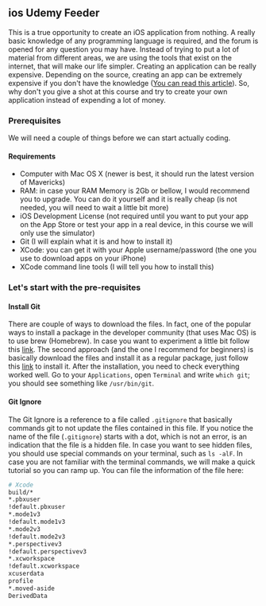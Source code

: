 ## ios Udemy Feeder

This is a true opportunity to create an iOS application from nothing. A really basic knowledge of any programming language is required, and the forum is opened for any question you may have. Instead of trying to put a lot of material from different areas, we are using the tools that exist on the internet, that will make our life simpler. Creating an application can be really expensive. Depending on the source, creating an app can be extremely expensive if you don't have the knowledge ([You can read this article](http://thenextweb.com/dd/2013/11/24/much-cost-develop-app-true-expense-starting-scratch/?utm_source=Facebook&utm_medium=share%20button&awesm=tnw.to_qBLM&utm_campaign=social%20media&utm_content=How%20much%20does%20it%20cost%20to%20develop%20an%20app?%20The%20true%20price%20of%20starting%20from%20scratch)). So, why don't you give a shot at this course and try to create your own application instead of expending a lot of money. 

### Prerequisites

We will need a couple of things before we can start actually coding. 

#### Requirements

- Computer with Mac OS X (newer is best, it should run the latest version of Mavericks)
- RAM: in case your RAM Memory is 2Gb or bellow, I would recommend you to upgrade. You can do it yourself and it is really cheap (is not needed, you will need to wait a little bit more)
- iOS Development License (not required until you want to put your app on the App Store or test your app in a real device, in this course we will only use the simulator)
- Git (I will explain what it is and how to install it)
- XCode: you can get it with your Apple username/password (the one you use to download apps on your iPhone)
- XCode command line tools (I will tell you how to install this)

### Let's start with the pre-requisites

#### Install Git

There are couple of ways to download the files. In fact, one of the popular ways to install a package in the developer community (that uses Mac OS) is to use brew (Homebrew). In case you want to experiment a little bit follow this [link](http://brew.sh/). The second approach (and the one I recommend for beginners) is basically download the files and install it as a regular package, just follow this [link](http://git-scm.com/download/mac) to install it. After the installation, you need to check everything worked well. Go to your `Applications`, open `Terminal` and write `which git`; you should see something like `/usr/bin/git`.

#### Git Ignore

The Git Ignore is a reference to a file called `.gitignore` that basically commands git to not update the files contained in this file. If you notice the name of the file (`.gitignore`) starts with a dot, which is not an error, is an indication that the file is a hidden file. In case you want to see hidden files, you should use special commands on your terminal, such as `ls -alF`. In case you are not familiar with the terminal commands, we will make a quick tutorial so you can ramp up. You can file the information of the file here:

```bash
# Xcode
build/*
*.pbxuser
!default.pbxuser
*.mode1v3
!default.mode1v3
*.mode2v3
!default.mode2v3
*.perspectivev3
!default.perspectivev3
*.xcworkspace
!default.xcworkspace
xcuserdata
profile
*.moved-aside
DerivedData
```